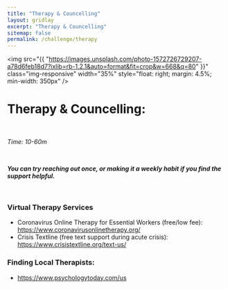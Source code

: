 ```yaml
---
title: "Therapy & Councelling"
layout: gridlay
excerpt: "Therapy & Councelling"
sitemap: false
permalink: /challenge/therapy
---
```



<img src="{{ "https://images.unsplash.com/photo-1572726729207-a78d6feb18d7?ixlib=rb-1.2.1&auto=format&fit=crop&w=668&q=80" }}" class="img-responsive" width="35%" style="float: right; margin: 4.5%; min-width: 350px" />


# Therapy & Councelling: 

&nbsp;

*Time: 10-60m*

&nbsp;

***You can try reaching out once, or making it a weekly habit if you find the support helpful.***

&nbsp;
&nbsp;
&nbsp;

### Virtual Therapy Services
- Coronavirus Online Therapy for Essential Workers (free/low fee): https://www.coronavirusonlinetherapy.org/
- Crisis Textline (free text support during acute crisis): https://www.crisistextline.org/text-us/

### Finding Local Therapists:
- https://www.psychologytoday.com/us


&nbsp;
&nbsp;

